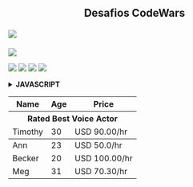 <h2 align="center">Desafios CodeWars <!--📚-->
<p align="left"><Img src="https://img.shields.io/badge/javascript-%23323330.svg?style=for-the-badge&logo=javascript&logoColor=%23F7DF1E"/></h2></p>

<p align="left">
  <a href="https://www.codewars.com/users/Eri%20Fran%C3%A7a/completed"> 
    <img src="https://www.codewars.com/users/Eri%20Fran%C3%A7a/badges/large" /> 
  </a>

  <p align="left">
  <img src="https://img.shields.io/github/repo-size/EriFranca/Desafios-CodeWars" /> 
  <img src="https://img.shields.io/tokei/lines/github/EriFranca/Desafios-CodeWars" /> 
  <img src="https://img.shields.io/github/languages/count/EriFranca/Desafios-CodeWars" /> 
  <img src="https://img.shields.io/github/languages/top/EriFranca/Desafios-CodeWars" /> 
</p>

<!-- JavaScript -->
<details>
    <summary><STRONG>JAVASCRIPT</STRONG></summary>
    <br />
        <!-- Introdução a Programação -->
        <table border=5>
            <tr>
                <th colspan="4">Kata 7 em Javascript</th>
            </tr>
            <tr>
                <th colspan="4"></th>
            </tr>
            <tr>
                <th>Desafio</th>
                <th>Solução</th>
                <th>Status</th>
            </tr>
            <tr>
                <td>RGB To Hex Conversion</td>
                <td><a href="">Código</a></td>
                <td align="center">✅</td>
            </tr>
            <tr>
                <td></td>
                <td><a href="">Código</a></td>
                <td align="center">✅</td>
            </tr>
            <tr>
                <td></td>
                <td><a href="h">Código</a></td>
                <td align="center">✅</td>
            </tr>
        </table>
       
</details>


<table>
	<thead>
		<tr>
			<th class="name ay-sort sorted-asc">Name</th>
			<th class="ay-sort">Age</th>
			<th class="ay-sort">Price</th>
		</tr>
	</thead>
	<tbody class="ay-sort-no">
		<tr>
			<th colspan="3">Rated Best Voice Actor</th>
		</tr>
		<tr>
			<td>Timothy</td>
			<td>30</td>
			<td data-ay-weight="90">USD 90.00/hr</td>
		</tr>
	</tbody>
	<tbody>
		<tr>
			<td>Ann</td>
			<td>23</td>
			<td data-ay-weight="50.0">USD 50.0/hr</td>
		</tr>
		<tr>
			<td>Becker</td>
			<td>20</td>
			<td data-ay-weight="100.0">USD 100.00/hr</td>
		</tr>
		<tr>
			<td>Meg</td>
			<td>31</td>
			<td data-ay-weight="70.30">USD 70.30/hr</td>
		</tr>
	</tbody>
</table>